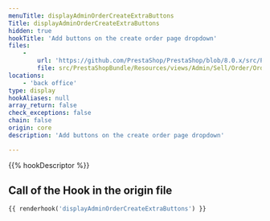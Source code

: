 ```yaml
---
menuTitle: displayAdminOrderCreateExtraButtons
Title: displayAdminOrderCreateExtraButtons
hidden: true
hookTitle: 'Add buttons on the create order page dropdown'
files:
    -
        url: 'https://github.com/PrestaShop/PrestaShop/blob/8.0.x/src/PrestaShopBundle/Resources/views/Admin/Sell/Order/Order/Blocks/Create/summary.html.twig'
        file: src/PrestaShopBundle/Resources/views/Admin/Sell/Order/Order/Blocks/Create/summary.html.twig
locations:
    - 'back office'
type: display
hookAliases: null
array_return: false
check_exceptions: false
chain: false
origin: core
description: 'Add buttons on the create order page dropdown'

---
```


{{% hookDescriptor %}}

## Call of the Hook in the origin file

```php
{{ renderhook('displayAdminOrderCreateExtraButtons') }}
```
